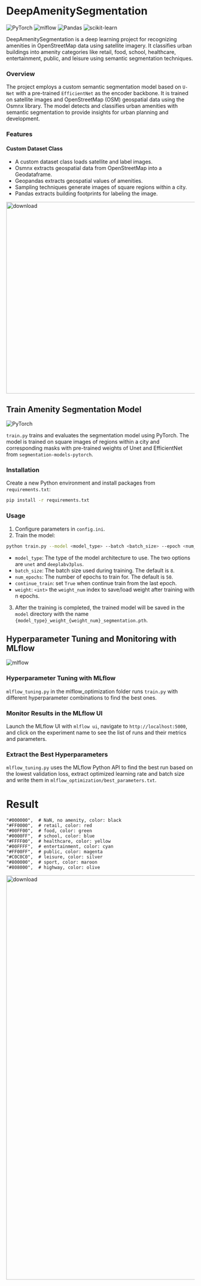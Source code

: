 # DeepAmenitySegmentation
![PyTorch](https://img.shields.io/badge/PyTorch-%23EE4C2C.svg?style=for-the-badge&logo=PyTorch&logoColor=white)
![mlflow](https://img.shields.io/badge/mlflow-%23d9ead3.svg?style=for-the-badge&logo=numpy&logoColor=blue)
![Pandas](https://img.shields.io/badge/pandas-%23150458.svg?style=for-the-badge&logo=pandas&logoColor=white)
![scikit-learn](https://img.shields.io/badge/scikit--learn-%23F7931E.svg?style=for-the-badge&logo=scikit-learn&logoColor=white)

DeepAmenitySegmentation is a deep learning project for recognizing amenities in OpenStreetMap data using satellite imagery. It classifies urban buildings into amenity categories like retail, food, school, healthcare, entertainment, public, and leisure using semantic segmentation techniques.

### Overview
The project employs a custom semantic segmentation model based on `U-Net` with a pre-trained `EfficientNet` as the encoder backbone. It is trained on satellite images and OpenStreetMap (OSM) geospatial data using the Osmnx library. The model detects and classifies urban amenities with semantic segmentation to provide insights for urban planning and development.

### Features
#### Custom Dataset Class
- A custom dataset class loads satellite and label images.
- Osmnx extracts geospatial data from OpenStreetMap into a Geodataframe.
- Geopandas extracts geospatial values of amenities.
- Sampling techniques generate images of square regions within a city.
- Pandas extracts building footprints for labeling the image.

<img src="https://user-images.githubusercontent.com/92146886/219333765-b746ee07-e997-42bd-b49d-64c31464274a.png" alt="download" style="width:512px;">

## Train Amenity Segmentation Model
![PyTorch](https://img.shields.io/badge/PyTorch-%23EE4C2C.svg?style=for-the-badge&logo=PyTorch&logoColor=white)

`train.py` trains and evaluates the segmentation model using PyTorch. The model is trained on square images of regions within a city and corresponding masks with pre-trained weights of Unet and EfficientNet from `segmentation-models-pytorch`.

### Installation

Create a new Python environment and install packages from `requirements.txt`:

```bash
pip install -r requirements.txt
```

### Usage

1. Configure parameters in `config.ini`.
2. Train the model:

```bash
python train.py --model <model_type> --batch <batch_size> --epoch <num_epochs> --gpu <gpu_index>  --continue_train <True/False> --weight <weight_num>
```
- `model_type`: The type of the model architecture to use. The two options are `unet` and `deeplabv3plus`.
- `batch_size`: The batch size used during training. The default is `8`.
- `num_epochs`: The number of epochs to train for. The default is `50`. 
- `continue_train`: set `True` when continue train from the last epoch.
- `weight`: `<int>` the `weight_num` index to save/load weight after training with n epochs.

3. After the training is completed, the trained model will be saved in the `model` directory with the name `{model_type}_weight_{weight_num}_segmentation.pth`.


## Hyperparameter Tuning and Monitoring with MLflow 
![mlflow](https://img.shields.io/badge/mlflow-%23d9ead3.svg?style=for-the-badge&logo=numpy&logoColor=blue)

### Hyperparameter Tuning with MLflow
`mlflow_tuning.py` in the mlflow_optimization folder runs `train.py` with different hyperparameter combinations to find the best ones.

### Monitor Results in the MLflow UI
Launch the MLflow UI with `mlflow ui`, navigate to `http://localhost:5000`, and click on the experiment name to see the list of runs and their metrics and parameters.

### Extract the Best Hyperparameters
`mlflow_tuning.py` uses the MLflow Python API to find the best run based on the lowest validation loss, extract optimized learning rate and batch size and write them in `mlflow_optimization/best_parameters.txt`.

# Result
    "#000000",  # NaN, no amenity, color: black
    "#FF0000",  # retail, color: red
    "#00FF00",  # food, color: green
    "#0000FF",  # school, color: blue
    "#FFFF00",  # healthcare, color: yellow
    "#00FFFF",  # entertainment, color: cyan
    "#FF00FF",  # public, color: magenta
    "#C0C0C0",  # leisure, color: silver
    "#800000",  # sport, color: maroon
    "#808000",  # highway, color: olive
<img src="https://github.com/ducanhho2296/DeepAmenitySegmentation/assets/92146886/ae042b66-d89c-4087-9ec1-8117302ba5a6" alt="download" style="width:1080px;">

